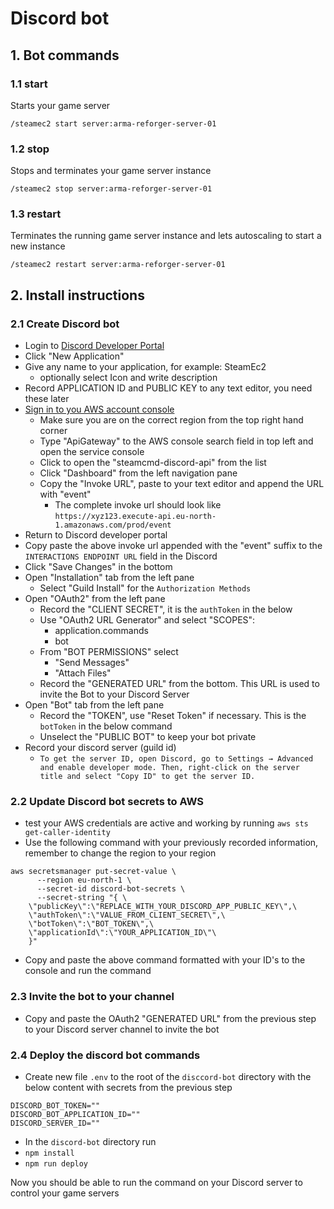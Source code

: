 # Discord bot

## 1. Bot commands

### 1.1 start
Starts your game server

`/steamec2 start server:arma-reforger-server-01`

### 1.2 stop
Stops and terminates your game server instance

`/steamec2 stop server:arma-reforger-server-01`

### 1.3 restart
Terminates the running game server instance and lets autoscaling to start a new instance 

`/steamec2 restart server:arma-reforger-server-01`

## 2. Install instructions

### 2.1 Create Discord bot
* Login to [Discord Developer Portal](https://discord.com/developers/applications)
* Click "New Application" 
* Give any name to your application, for example: SteamEc2
  * optionally select Icon and write description
* Record APPLICATION ID and PUBLIC KEY to any text editor, you need these later
* [Sign in to you AWS account console](https://docs.aws.amazon.com/signin/latest/userguide/console-sign-in-tutorials.html)
  * Make sure you are on the correct region from the top right hand corner
  * Type "ApiGateway" to the AWS console search field in top left and open the service console
  * Click to open the "steamcmd-discord-api" from the list
  * Click "Dashboard" from the left navigation pane
  * Copy the "Invoke URL", paste to your text editor and append the URL with "event"
    * The complete invoke url should look like `https://xyz123.execute-api.eu-north-1.amazonaws.com/prod/event`
* Return to Discord developer portal
* Copy paste the above invoke url appended with the "event" suffix to the `INTERACTIONS ENDPOINT URL` field in the Discord
* Click "Save Changes" in the bottom
* Open "Installation" tab from the left pane
  * Select "Guild Install" for the `Authorization Methods`
* Open "OAuth2" from the left pane
  * Record the "CLIENT SECRET", it is the `authToken` in the below
  * Use "OAuth2 URL Generator" and select "SCOPES":
    * application.commands
    * bot
  * From "BOT PERMISSIONS" select
    * "Send Messages"
    * "Attach Files"
  * Record the "GENERATED URL" from the bottom. This URL is used to invite the Bot to your Discord Server
* Open "Bot" tab from the left pane
  * Record the "TOKEN", use "Reset Token" if necessary. This is the `botToken` in the below command
  * Unselect the "PUBLIC BOT" to keep your bot private
* Record your discord server (guild id) 
  * ```To get the server ID, open Discord, go to Settings → Advanced and enable developer mode. Then, right-click on the server title and select "Copy ID" to get the server ID.```

### 2.2 Update Discord bot secrets to AWS
* test your AWS credentials are active and working by running `aws sts get-caller-identity`
* Use the following command with your previously recorded information, remember to change the region to your region
```
aws secretsmanager put-secret-value \
      --region eu-north-1 \
      --secret-id discord-bot-secrets \
      --secret-string "{ \
	\"publicKey\":\"REPLACE_WITH_YOUR_DISCORD_APP_PUBLIC_KEY\",\
	\"authToken\":\"VALUE_FROM_CLIENT_SECRET\",\
	\"botToken\":\"BOT_TOKEN\",\
	\"applicationId\":\"YOUR_APPLICATION_ID\"\
	}"
```
* Copy and paste the above command formatted with your ID's to the console and run the command

### 2.3 Invite the bot to your channel
* Copy and paste the OAuth2 "GENERATED URL" from the previous step to your Discord server channel to invite the bot

### 2.4 Deploy the discord bot commands
* Create new file `.env` to the root of the `disccord-bot` directory with the below content with secrets from the previous step
```
DISCORD_BOT_TOKEN=""
DISCORD_BOT_APPLICATION_ID=""
DISCORD_SERVER_ID=""
```
* In the `discord-bot` directory run
* ```npm install```
* ```npm run deploy```

Now you should be able to run the command on your Discord server to control your game servers